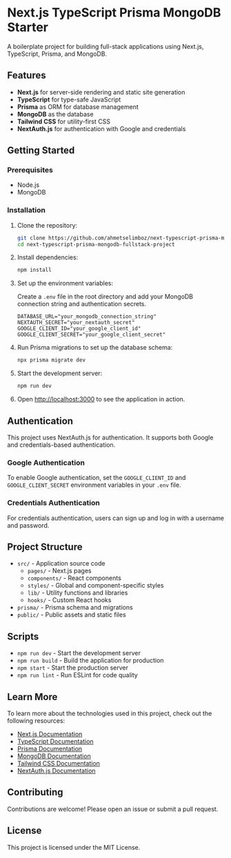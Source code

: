 # Next.js TypeScript Prisma MongoDB Starter

A boilerplate project for building full-stack applications using Next.js, TypeScript, Prisma, and MongoDB.

## Features

- **Next.js** for server-side rendering and static site generation
- **TypeScript** for type-safe JavaScript
- **Prisma** as ORM for database management
- **MongoDB** as the database
- **Tailwind CSS** for utility-first CSS
- **NextAuth.js** for authentication with Google and credentials

## Getting Started

### Prerequisites

- Node.js
- MongoDB

### Installation

1. Clone the repository:

    ```bash
    git clone https://github.com/ahmetselimboz/next-typescript-prisma-mongodb-fullstack-project.git
    cd next-typescript-prisma-mongodb-fullstack-project
    ```

2. Install dependencies:

    ```bash
    npm install
    ```

3. Set up the environment variables:

    Create a `.env` file in the root directory and add your MongoDB connection string and authentication secrets.

    ```plaintext
    DATABASE_URL="your_mongodb_connection_string"
    NEXTAUTH_SECRET="your_nextauth_secret"
    GOOGLE_CLIENT_ID="your_google_client_id"
    GOOGLE_CLIENT_SECRET="your_google_client_secret"
    ```

4. Run Prisma migrations to set up the database schema:

    ```bash
    npx prisma migrate dev
    ```

5. Start the development server:

    ```bash
    npm run dev
    ```

6. Open [http://localhost:3000](http://localhost:3000) to see the application in action.

## Authentication

This project uses NextAuth.js for authentication. It supports both Google and credentials-based authentication.

### Google Authentication

To enable Google authentication, set the `GOOGLE_CLIENT_ID` and `GOOGLE_CLIENT_SECRET` environment variables in your `.env` file.

### Credentials Authentication

For credentials authentication, users can sign up and log in with a username and password.

## Project Structure

- `src/` - Application source code
  - `pages/` - Next.js pages
  - `components/` - React components
  - `styles/` - Global and component-specific styles
  - `lib/` - Utility functions and libraries
  - `hooks/` - Custom React hooks
- `prisma/` - Prisma schema and migrations
- `public/` - Public assets and static files

## Scripts

- `npm run dev` - Start the development server
- `npm run build` - Build the application for production
- `npm start` - Start the production server
- `npm run lint` - Run ESLint for code quality

## Learn More

To learn more about the technologies used in this project, check out the following resources:

- [Next.js Documentation](https://nextjs.org/docs)
- [TypeScript Documentation](https://www.typescriptlang.org/docs/)
- [Prisma Documentation](https://www.prisma.io/docs/)
- [MongoDB Documentation](https://docs.mongodb.com/)
- [Tailwind CSS Documentation](https://tailwindcss.com/docs)
- [NextAuth.js Documentation](https://next-auth.js.org/getting-started/introduction)

## Contributing

Contributions are welcome! Please open an issue or submit a pull request.

## License

This project is licensed under the MIT License.
